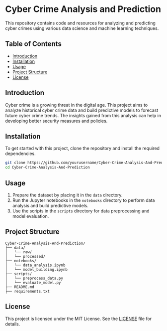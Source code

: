 # Cyber Crime Analysis and Prediction

This repository contains code and resources for analyzing and predicting cyber crimes using various data science and machine learning techniques.

## Table of Contents
- [Introduction](#introduction)
- [Installation](#installation)
- [Usage](#usage)
- [Project Structure](#project-structure)
- [License](#license)

## Introduction
Cyber crime is a growing threat in the digital age. This project aims to analyze historical cyber crime data and build predictive models to forecast future cyber crime trends. The insights gained from this analysis can help in developing better security measures and policies.

## Installation
To get started with this project, clone the repository and install the required dependencies.

```bash
git clone https://github.com/yourusername/Cyber-Crime-Analysis-And-Prediction.git
cd Cyber-Crime-Analysis-And-Prediction
```

## Usage
1. Prepare the dataset by placing it in the `data` directory.
2. Run the Jupyter notebooks in the `notebooks` directory to perform data analysis and build predictive models.
3. Use the scripts in the `scripts` directory for data preprocessing and model evaluation.

## Project Structure
```
Cyber-Crime-Analysis-And-Prediction/
├── data/
│   └── raw/
│   └── processed/
├── notebooks/
│   └── data_analysis.ipynb
│   └── model_building.ipynb
├── scripts/
│   └── preprocess_data.py
│   └── evaluate_model.py
├── README.md
├── requirements.txt
```
## License
This project is licensed under the MIT License. See the [LICENSE](LICENSE) file for details.